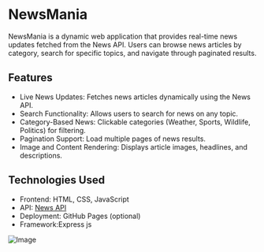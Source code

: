 #  NewsMania

NewsMania is a dynamic web application that provides real-time news updates fetched from the News API. Users can browse news articles by category, search for specific topics, and navigate through paginated results.

##  Features
-  Live News Updates: Fetches news articles dynamically using the News API.
-  Search Functionality: Allows users to search for news on any topic.
-  Category-Based News: Clickable categories (Weather, Sports, Wildlife, Politics) for filtering.
-  Pagination Support: Load multiple pages of news results.
-  Image and Content Rendering: Displays article images, headlines, and descriptions.

##  Technologies Used
- Frontend: HTML, CSS, JavaScript
- API: [News API](https://newsapi.org/)
- Deployment: GitHub Pages (optional)
- Framework:Express js


![Image](https://github.com/user-attachments/assets/59bf3f1e-b65e-4abc-8217-c706ad9e11f6)
